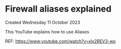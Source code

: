 # Firewall aliases explained
Created Wednesday 11 October 2023

This YouTube explains how to use Aliases

REF: <https://www.youtube.com/watch?v=xlx2REV3-wo>

